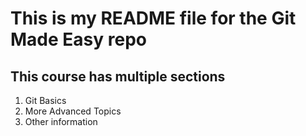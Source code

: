 # This is my README file for the Git Made Easy repo

## This course has multiple sections

1. Git Basics
2. More Advanced Topics
3. Other information